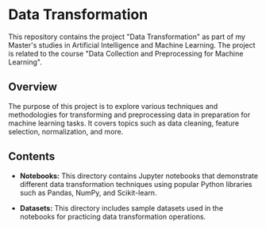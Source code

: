 # Data Transformation

This repository contains the project "Data Transformation" as part of my Master's studies in Artificial Intelligence and Machine Learning. The project is related to the course "Data Collection and Preprocessing for Machine Learning".

## Overview

The purpose of this project is to explore various techniques and methodologies for transforming and preprocessing data in preparation for machine learning tasks. It covers topics such as data cleaning, feature selection, normalization, and more.

## Contents

- **Notebooks:** This directory contains Jupyter notebooks that demonstrate different data transformation techniques using popular Python libraries such as Pandas, NumPy, and Scikit-learn.

- **Datasets:** This directory includes sample datasets used in the notebooks for practicing data transformation operations.
